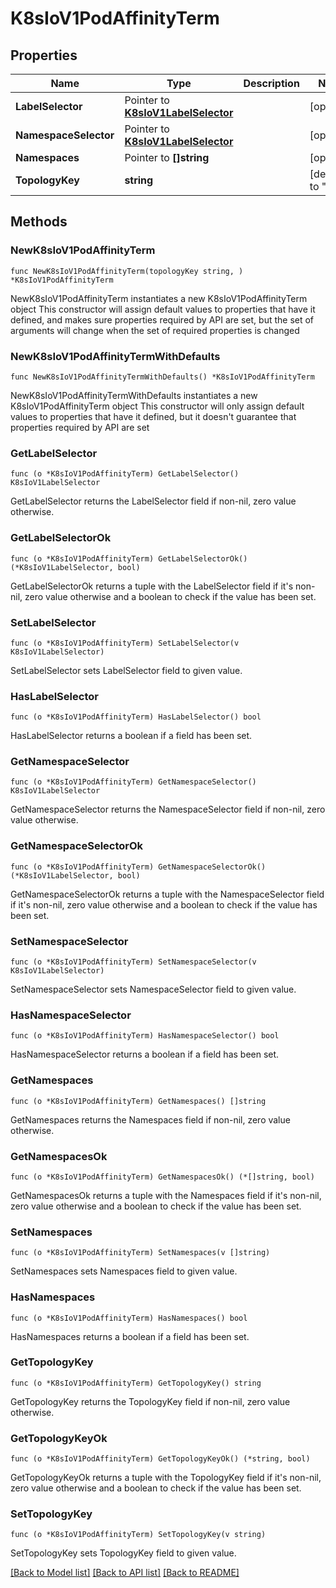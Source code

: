 # K8sIoV1PodAffinityTerm

## Properties

Name | Type | Description | Notes
------------ | ------------- | ------------- | -------------
**LabelSelector** | Pointer to [**K8sIoV1LabelSelector**](K8sIoV1LabelSelector.md) |  | [optional] 
**NamespaceSelector** | Pointer to [**K8sIoV1LabelSelector**](K8sIoV1LabelSelector.md) |  | [optional] 
**Namespaces** | Pointer to **[]string** |  | [optional] 
**TopologyKey** | **string** |  | [default to ""]

## Methods

### NewK8sIoV1PodAffinityTerm

`func NewK8sIoV1PodAffinityTerm(topologyKey string, ) *K8sIoV1PodAffinityTerm`

NewK8sIoV1PodAffinityTerm instantiates a new K8sIoV1PodAffinityTerm object
This constructor will assign default values to properties that have it defined,
and makes sure properties required by API are set, but the set of arguments
will change when the set of required properties is changed

### NewK8sIoV1PodAffinityTermWithDefaults

`func NewK8sIoV1PodAffinityTermWithDefaults() *K8sIoV1PodAffinityTerm`

NewK8sIoV1PodAffinityTermWithDefaults instantiates a new K8sIoV1PodAffinityTerm object
This constructor will only assign default values to properties that have it defined,
but it doesn't guarantee that properties required by API are set

### GetLabelSelector

`func (o *K8sIoV1PodAffinityTerm) GetLabelSelector() K8sIoV1LabelSelector`

GetLabelSelector returns the LabelSelector field if non-nil, zero value otherwise.

### GetLabelSelectorOk

`func (o *K8sIoV1PodAffinityTerm) GetLabelSelectorOk() (*K8sIoV1LabelSelector, bool)`

GetLabelSelectorOk returns a tuple with the LabelSelector field if it's non-nil, zero value otherwise
and a boolean to check if the value has been set.

### SetLabelSelector

`func (o *K8sIoV1PodAffinityTerm) SetLabelSelector(v K8sIoV1LabelSelector)`

SetLabelSelector sets LabelSelector field to given value.

### HasLabelSelector

`func (o *K8sIoV1PodAffinityTerm) HasLabelSelector() bool`

HasLabelSelector returns a boolean if a field has been set.

### GetNamespaceSelector

`func (o *K8sIoV1PodAffinityTerm) GetNamespaceSelector() K8sIoV1LabelSelector`

GetNamespaceSelector returns the NamespaceSelector field if non-nil, zero value otherwise.

### GetNamespaceSelectorOk

`func (o *K8sIoV1PodAffinityTerm) GetNamespaceSelectorOk() (*K8sIoV1LabelSelector, bool)`

GetNamespaceSelectorOk returns a tuple with the NamespaceSelector field if it's non-nil, zero value otherwise
and a boolean to check if the value has been set.

### SetNamespaceSelector

`func (o *K8sIoV1PodAffinityTerm) SetNamespaceSelector(v K8sIoV1LabelSelector)`

SetNamespaceSelector sets NamespaceSelector field to given value.

### HasNamespaceSelector

`func (o *K8sIoV1PodAffinityTerm) HasNamespaceSelector() bool`

HasNamespaceSelector returns a boolean if a field has been set.

### GetNamespaces

`func (o *K8sIoV1PodAffinityTerm) GetNamespaces() []string`

GetNamespaces returns the Namespaces field if non-nil, zero value otherwise.

### GetNamespacesOk

`func (o *K8sIoV1PodAffinityTerm) GetNamespacesOk() (*[]string, bool)`

GetNamespacesOk returns a tuple with the Namespaces field if it's non-nil, zero value otherwise
and a boolean to check if the value has been set.

### SetNamespaces

`func (o *K8sIoV1PodAffinityTerm) SetNamespaces(v []string)`

SetNamespaces sets Namespaces field to given value.

### HasNamespaces

`func (o *K8sIoV1PodAffinityTerm) HasNamespaces() bool`

HasNamespaces returns a boolean if a field has been set.

### GetTopologyKey

`func (o *K8sIoV1PodAffinityTerm) GetTopologyKey() string`

GetTopologyKey returns the TopologyKey field if non-nil, zero value otherwise.

### GetTopologyKeyOk

`func (o *K8sIoV1PodAffinityTerm) GetTopologyKeyOk() (*string, bool)`

GetTopologyKeyOk returns a tuple with the TopologyKey field if it's non-nil, zero value otherwise
and a boolean to check if the value has been set.

### SetTopologyKey

`func (o *K8sIoV1PodAffinityTerm) SetTopologyKey(v string)`

SetTopologyKey sets TopologyKey field to given value.



[[Back to Model list]](../README.md#documentation-for-models) [[Back to API list]](../README.md#documentation-for-api-endpoints) [[Back to README]](../README.md)


